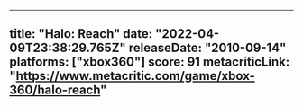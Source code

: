 
---
title: "Halo: Reach"
date: "2022-04-09T23:38:29.765Z"
releaseDate: "2010-09-14"
platforms: ["xbox360"]
score: 91
metacriticLink: "https://www.metacritic.com/game/xbox-360/halo-reach"
---
